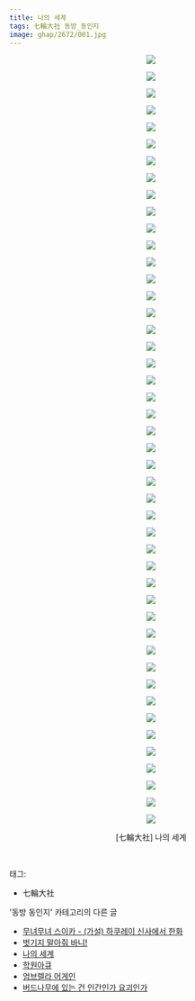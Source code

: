 ```yaml
---
title: 나의 세계
tags: 七輪大社 동방_동인지
image: ghap/2672/001.jpg
---
```

<div class="article">
<p style="text-align: center; clear: none; float: none;"><img src="{{ site.nasurl }}/ghap/2672/001.jpg"/></p>
<p style="text-align: center; clear: none; float: none;"><img src="{{ site.nasurl }}/ghap/2672/002.jpg"/></p>
<p style="text-align: center; clear: none; float: none;"><img src="{{ site.nasurl }}/ghap/2672/003.jpg"/></p>
<p style="text-align: center; clear: none; float: none;"><img src="{{ site.nasurl }}/ghap/2672/004.jpg"/></p>
<p style="text-align: center; clear: none; float: none;"><img src="{{ site.nasurl }}/ghap/2672/005.jpg"/></p>
<p style="text-align: center; clear: none; float: none;"><img src="{{ site.nasurl }}/ghap/2672/006.jpg"/></p>
<p style="text-align: center; clear: none; float: none;"><img src="{{ site.nasurl }}/ghap/2672/007.jpg"/></p>
<p style="text-align: center; clear: none; float: none;"><img src="{{ site.nasurl }}/ghap/2672/008.jpg"/></p>
<p style="text-align: center; clear: none; float: none;"><img src="{{ site.nasurl }}/ghap/2672/009.jpg"/></p>
<p style="text-align: center; clear: none; float: none;"><img src="{{ site.nasurl }}/ghap/2672/010.jpg"/></p>
<p style="text-align: center; clear: none; float: none;"><img src="{{ site.nasurl }}/ghap/2672/011.jpg"/></p>
<p style="text-align: center; clear: none; float: none;"><img src="{{ site.nasurl }}/ghap/2672/012.jpg"/></p>
<p style="text-align: center; clear: none; float: none;"><img src="{{ site.nasurl }}/ghap/2672/013.jpg"/></p>
<p style="text-align: center; clear: none; float: none;"><img src="{{ site.nasurl }}/ghap/2672/014.jpg"/></p>
<p style="text-align: center; clear: none; float: none;"><img src="{{ site.nasurl }}/ghap/2672/015.jpg"/></p>
<p style="text-align: center; clear: none; float: none;"><img src="{{ site.nasurl }}/ghap/2672/016.jpg"/></p>
<p style="text-align: center; clear: none; float: none;"><img src="{{ site.nasurl }}/ghap/2672/017.jpg"/></p>
<p style="text-align: center; clear: none; float: none;"><img src="{{ site.nasurl }}/ghap/2672/018.jpg"/></p>
<p style="text-align: center; clear: none; float: none;"><img src="{{ site.nasurl }}/ghap/2672/019.jpg"/></p>
<p style="text-align: center; clear: none; float: none;"><img src="{{ site.nasurl }}/ghap/2672/020.jpg"/></p>
<p style="text-align: center; clear: none; float: none;"><img src="{{ site.nasurl }}/ghap/2672/021.jpg"/></p>
<p style="text-align: center; clear: none; float: none;"><img src="{{ site.nasurl }}/ghap/2672/022.jpg"/></p>
<p style="text-align: center; clear: none; float: none;"><img src="{{ site.nasurl }}/ghap/2672/023.jpg"/></p>
<p style="text-align: center; clear: none; float: none;"><img src="{{ site.nasurl }}/ghap/2672/024.jpg"/></p>
<p style="text-align: center; clear: none; float: none;"><img src="{{ site.nasurl }}/ghap/2672/025.jpg"/></p>
<p style="text-align: center; clear: none; float: none;"><img src="{{ site.nasurl }}/ghap/2672/026.jpg"/></p>
<p style="text-align: center; clear: none; float: none;"><img src="{{ site.nasurl }}/ghap/2672/027.jpg"/></p>
<p style="text-align: center; clear: none; float: none;"><img src="{{ site.nasurl }}/ghap/2672/028.jpg"/></p>
<p style="text-align: center; clear: none; float: none;"><img src="{{ site.nasurl }}/ghap/2672/029.jpg"/></p>
<p style="text-align: center; clear: none; float: none;"><img src="{{ site.nasurl }}/ghap/2672/030.jpg"/></p>
<p style="text-align: center; clear: none; float: none;"><img src="{{ site.nasurl }}/ghap/2672/031.jpg"/></p>
<p style="text-align: center; clear: none; float: none;"><img src="{{ site.nasurl }}/ghap/2672/032.jpg"/></p>
<p style="text-align: center; clear: none; float: none;"><img src="{{ site.nasurl }}/ghap/2672/033.jpg"/></p>
<p style="text-align: center; clear: none; float: none;"><img src="{{ site.nasurl }}/ghap/2672/034.jpg"/></p>
<p style="text-align: center; clear: none; float: none;"><img src="{{ site.nasurl }}/ghap/2672/035.jpg"/></p>
<p style="text-align: center; clear: none; float: none;"><img src="{{ site.nasurl }}/ghap/2672/036.jpg"/></p>
<p style="text-align: center; clear: none; float: none;"><img src="{{ site.nasurl }}/ghap/2672/037.jpg"/></p>
<p style="text-align: center; clear: none; float: none;"><img src="{{ site.nasurl }}/ghap/2672/038.jpg"/></p>
<p style="text-align: center; clear: none; float: none;"><img src="{{ site.nasurl }}/ghap/2672/039.jpg"/></p>
<p style="text-align: center; clear: none; float: none;"><img src="{{ site.nasurl }}/ghap/2672/040.jpg"/></p>
<p style="text-align: center; clear: none; float: none;"><img src="{{ site.nasurl }}/ghap/2672/041.jpg"/></p>
<p style="text-align: center; clear: none; float: none;"><img src="{{ site.nasurl }}/ghap/2672/042.jpg"/></p>
<p style="text-align: center; clear: none; float: none;"><img src="{{ site.nasurl }}/ghap/2672/043.jpg"/></p>
<p style="text-align: center; clear: none; float: none;"><img src="{{ site.nasurl }}/ghap/2672/044.jpg"/></p>
<p style="text-align: center; clear: none; float: none;"><img src="{{ site.nasurl }}/ghap/2672/045.jpg"/></p>
<p style="text-align: center; clear: none; float: none;"><img src="{{ site.nasurl }}/ghap/2672/046.jpg"/></p>
<p style="text-align: center; clear: none; float: none;">[七輪大社] 나의 세계</p>
<p><br/></p>
</div><div class="tagTrail">
<p>태그: </p>
<ul>
<li>七輪大社</li>
</ul>
</div><div class="another">
<p>'동방 동인지' 카테고리의 다른 글</p>
<ul>
<li><a href="/2016-10-23-ghap_2674">무녀무녀 스이카 - (가설) 하쿠레이 신사에서 한화</a></li>
<li><a href="/2016-10-23-ghap_2673">벗기지 말아줘 바니!</a></li>
<li><a href="/2016-10-23-ghap_2672">나의 세계</a></li>
<li><a href="/2016-10-23-ghap_2671">학원아큐</a></li>
<li><a href="/2016-10-23-ghap_2670">엄브렐라 어게인</a></li>
<li><a href="/2016-10-23-ghap_2669">버드나무에 있는 건 인간인가 요괴인가</a></li>
</ul>
</div><div class="cb_module cb_fluid">
<div class="cb_wrt cb_profile">
</div><!-- commentList close -->
</div>